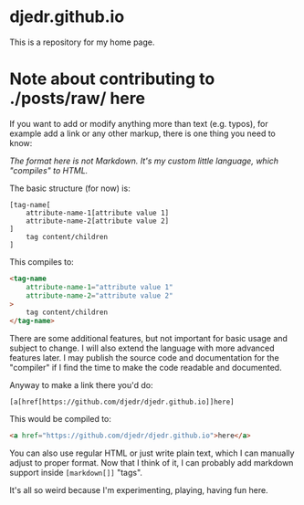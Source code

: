 # djedr.github.io

This is a repository for my home page.

# Note about contributing to ./posts/raw/ here

If you want to add or modify anything more than text (e.g. typos), for example add a link or any other markup, there is one thing you need to know:

_The format here is not Markdown. It's my custom little language, which "compiles" to HTML._

The basic structure (for now) is:
```
[tag-name[
    attribute-name-1[attribute value 1]
    attribute-name-2[attribute value 2]
]
    tag content/children
]
```

This compiles to:
```html
<tag-name
    attribute-name-1="attribute value 1"
    attribute-name-2="attribute value 2"
>
    tag content/children
</tag-name>
```

There are some additional features, but not important for basic usage and subject to change. I will also extend the language with more advanced features later. I may publish the source code and documentation for the "compiler" if I find the time to make the code readable and documented.

Anyway to make a link there you'd do:
```
[a[href[https://github.com/djedr/djedr.github.io]]here]
```

This would be compiled to:
```html
<a href="https://github.com/djedr/djedr.github.io">here</a>
```

You can also use regular HTML or just write plain text, which I can manually adjust to proper format. Now that I think of it, I can probably add markdown support inside `[markdown[]]` "tags".

It's all so weird because I'm experimenting, playing, having fun here.